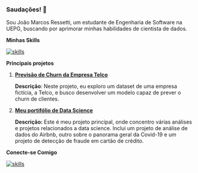 ### Saudações! 👋

Sou João Marcos Ressetti, um estudante de Engenharia de Software na UEPG, buscando por aprimorar minhas habilidades de cientista de dados.

**Minhas Skills**

[![skills](https://skillicons.dev/icons?i=py,cpp&perline=2)](https://skillicons.dev)

**Principais projetos**

1. **[Previsão de Churn da Empresa Telco](https://github.com/joaomr7/previsao-de-churn-telco)**
  
    **Descrição**: Neste projeto, eu exploro um dataset de uma empresa fictícia, a Telco, e busco desenvolver um modelo capaz de prever o churn de clientes.

2. **[Meu portifólio de Data Science](https://github.com/joaomr7/portfolio-data-science)**
  
    **Descrição:** Este é meu projeto principal, onde concentro várias análises e projetos relacionados a data science. Inclui um projeto de análise de dados do Airbnb, outro sobre o panorama geral da Covid-19 e um projeto de detecção de fraude em cartão de crédito.

**Conecte-se Comigo**

[![skills](https://skillicons.dev/icons?i=linkedin)](https://www.linkedin.com/in/joao-marcos-ressetti)
